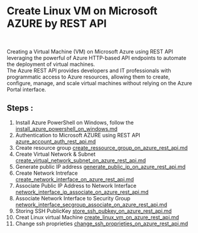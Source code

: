 # Create Linux VM on Microsoft AZURE by REST API
<br>

Creating a Virtual Machine (VM) on Microsoft Azure using REST API leveraging the powerful of Azure HTTP-based API endpoints to automate the deployment of virtual machines. <br>
The Azure REST API provides developers and IT professionals with programmatic access to Azure resources, allowing them to create, configure, manage, and scale virtual machines without relying on the Azure Portal interface.
<br>

## Steps : 
1. Install Azure PowerShell on Windows, follow the [install_azure_powershell_on_windows.md](install_azure_powershell_on_windows.md)
2. Authentication to Microsoft AZURE using REST API [azure_account_auth_rest_api.md](azure_account_auth_rest_api.md)
3. Create resource group [create_ressource_group_on_azure_rest_api.md](create_ressource_group_on_azure_rest_api.md)
4. Create Virtual Network & Subnet [create_virtual_network_subnet_on_azure_rest_api.md](create_virtual_network_subnet_on_azure_rest_api.md)
5. Generate public IP address [generate_public_ip_on_azure_rest_api.md](generate_public_ip_on_azure_rest_api.md)
6. Create Network Intreface [create_network_interface_on_azure_rest_api.md](create_network_interface_on_azure_rest_api.md)
7. Associate Public IP Address to Network Interface [network_interface_ip_associate_on_azure_rest_api.md](network_interface_ip_associate_on_azure_rest_api.md)
8. Associate Network Interface to Security Group [network_interface_secgroup_associate_on_azure_rest_api.md](network_interface_secgroup_associate_on_azure_rest_api.md)
9. Storing SSH PublicKey [store_ssh_pubkey_on_azure_rest_api.md](store_ssh_pubkey_on_azure_rest_api.md)
10. Creat Linux virtual Machine [create_linux_vm_on_azure_rest_api.md](create_linux_vm_on_azure_rest_api.md)
11. Change ssh proprieties [change_ssh_proprieties_on_azure_rest_api.md](change_ssh_proprieties_on_azure_rest_api.md)
